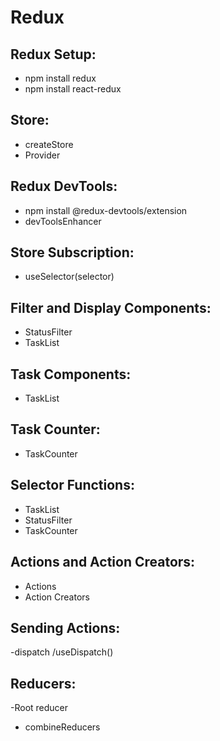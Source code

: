 # Redux

## Redux Setup:
- npm install redux
- npm install react-redux

## Store:
- createStore
- Provider

## Redux DevTools:
- npm install @redux-devtools/extension
- devToolsEnhancer

## Store Subscription:
- useSelector(selector)

## Filter and Display Components:
- StatusFilter
- TaskList

## Task Components:
- TaskList

## Task Counter:
- TaskCounter

## Selector Functions:
- TaskList
- StatusFilter
- TaskCounter

## Actions and Action Creators:
- Actions
- Action Creators

## Sending Actions:
-dispatch /useDispatch()

## Reducers:
-Root reducer
- combineReducers
